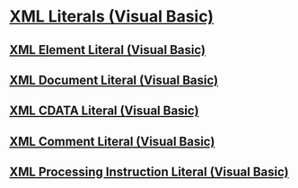 # [XML Literals (Visual Basic)](index.md)
## [XML Element Literal (Visual Basic)](xml-element-literal.md)
## [XML Document Literal (Visual Basic)](xml-document-literal.md)
## [XML CDATA Literal (Visual Basic)](xml-cdata-literal.md)
## [XML Comment Literal (Visual Basic)](xml-comment-literal.md)
## [XML Processing Instruction Literal (Visual Basic)](xml-processing-instruction-literal.md)
